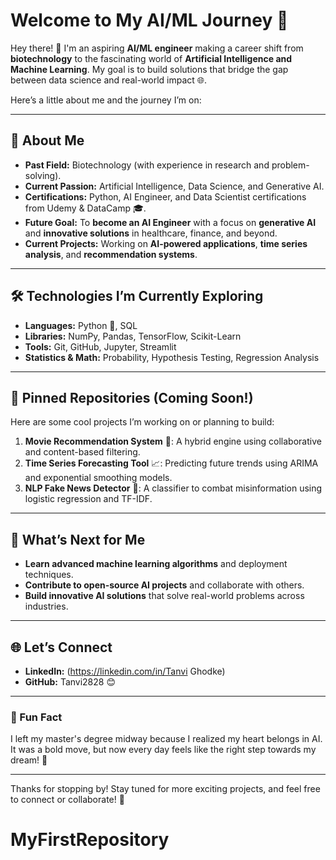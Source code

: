 # Welcome to My AI/ML Journey 🚀  

Hey there! 👋 I'm an aspiring **AI/ML engineer** making a career shift from **biotechnology** to the fascinating world of **Artificial Intelligence and Machine Learning**. My goal is to build solutions that bridge the gap between data science and real-world impact 🌐.  

Here’s a little about me and the journey I’m on:  

---

## 🌟 About Me  
- **Past Field:** Biotechnology (with experience in research and problem-solving).  
- **Current Passion:** Artificial Intelligence, Data Science, and Generative AI.  
- **Certifications:** Python, AI Engineer, and Data Scientist certifications from Udemy & DataCamp 🎓.  
- **Future Goal:** To **become an AI Engineer** with a focus on **generative AI** and **innovative solutions** in healthcare, finance, and beyond.  
- **Current Projects:** Working on **AI-powered applications**, **time series analysis**, and **recommendation systems**.  

---

## 🛠 Technologies I’m Currently Exploring  
- **Languages:** Python 🐍, SQL  
- **Libraries:** NumPy, Pandas, TensorFlow, Scikit-Learn  
- **Tools:** Git, GitHub, Jupyter, Streamlit  
- **Statistics & Math:** Probability, Hypothesis Testing, Regression Analysis  

---

## 📌 Pinned Repositories (Coming Soon!)  
Here are some cool projects I’m working on or planning to build:  
1. **Movie Recommendation System** 🎥: A hybrid engine using collaborative and content-based filtering.  
2. **Time Series Forecasting Tool** 📈: Predicting future trends using ARIMA and exponential smoothing models.  
3. **NLP Fake News Detector** 📰: A classifier to combat misinformation using logistic regression and TF-IDF.

---

## 🎯 What’s Next for Me  
- **Learn advanced machine learning algorithms** and deployment techniques.  
- **Contribute to open-source AI projects** and collaborate with others.  
- **Build innovative AI solutions** that solve real-world problems across industries.  

---

## 🌐 Let’s Connect  
- **LinkedIn:** (https://linkedin.com/in/Tanvi Ghodke)  
- **GitHub:** Tanvi2828 😊  

---

### 📢 Fun Fact  
I left my master's degree midway because I realized my heart belongs in AI. It was a bold move, but now every day feels like the right step towards my dream! 🌟

---

Thanks for stopping by! Stay tuned for more exciting projects, and feel free to connect or collaborate! 🙌  
# MyFirstRepository
